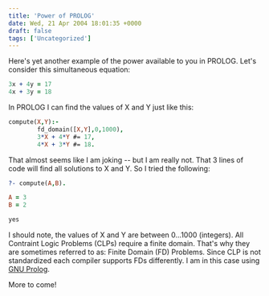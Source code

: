 ```yaml
---
title: 'Power of PROLOG'
date: Wed, 21 Apr 2004 18:01:35 +0000
draft: false
tags: ['Uncategorized']
---
```


Here's yet another example of the power available to you in PROLOG. Let's consider this simultaneous equation:

```prolog
3x + 4y = 17
4x + 3y = 18 
```

In PROLOG I can find the values of X and Y just like this:

```prolog
compute(X,Y):-
        fd_domain([X,Y],0,1000),
        3*X + 4*Y #= 17,
        4*X + 3*Y #= 18. 
```

That almost seems like I am joking -- but I am really not. That 3 lines of code will find all solutions to X and Y. So I tried the following:

```prolog
?- compute(A,B).

A = 3
B = 2

yes 
```

I should note, the values of X and Y are between 0...1000 (integers). All Contraint Logic Problems (CLPs) require a finite domain. That's why they are sometimes referred to as: Finite Domain (FD) Problems. Since CLP is not standardized each compiler supports FDs differently. I am in this case using [GNU Prolog](http://pauillac.inria.fr/~diaz/gnu-prolog/).

More to come!